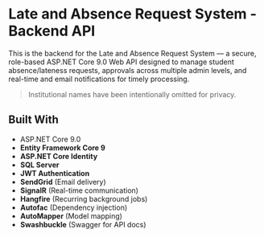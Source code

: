# Late and Absence Request System - Backend API

This is the backend for the Late and Absence Request System — a secure, role-based ASP.NET Core 9.0 Web API designed to manage student absence/lateness requests,
approvals across multiple admin levels, and real-time and email notifications for timely processing.

>  Institutional names have been intentionally omitted for privacy.

## Built With

- ASP.NET Core 9.0
- **Entity Framework Core 9**
- **ASP.NET Core Identity**
- **SQL Server**
- **JWT Authentication**
- **SendGrid** (Email delivery)
- **SignalR** (Real-time communication)
- **Hangfire** (Recurring background jobs)
- **Autofac** (Dependency injection)
- **AutoMapper** (Model mapping)
- **Swashbuckle** (Swagger for API docs)
